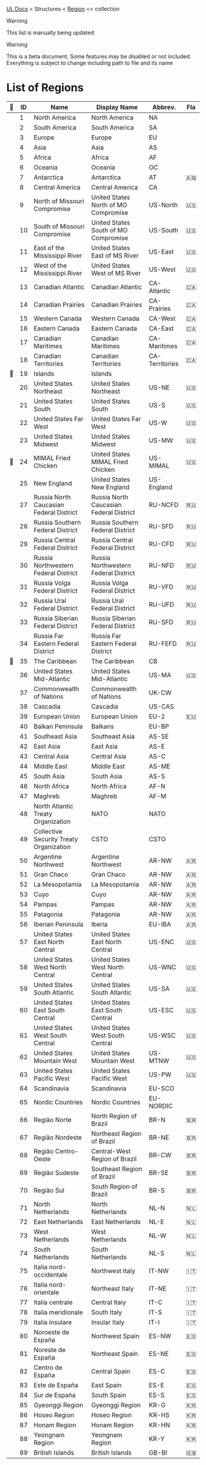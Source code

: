 [UL Docs](../_.md) < Structures < [Region](../structures/region.md) << collection

> [!WARNING]
> This list is manually being updated

> [!WARNING]
> This is a beta document. Some features may be disabled or not included. Everything is subject to change including path to file and its name

# List of Regions

<!-- PROGRAM: INSERT TABLE REGISTRY (featured: 📌, id: ID, name: Name, nameDisplay: Display Name, abbrev: Abbrev., flag: Flag) -->
| 📌 | ID | Name | Display Name | Abbrev. | Fla |
|  -  |  -  |  -  |  -  |  -  |  -  |
|  | 1 | North America | North America | NA |   |
|  | 2 | South America | South America | SA |   |
|  | 3 | Europe | Europe | EU |   |
|  | 4 | Asia | Asia | AS |   |
|  | 5 | Africa | Africa | AF |   |
|  | 6 | Oceania | Oceania | OC |   |
|  | 7 | Antarctica | Antarctica | AT | 🇦🇶 |
|  | 8 | Central America | Central America | CA |   |
|  | 9 | North of Missouri Compromise | United States North of MO Compromise | US-North | 🇺🇸 |
|  | 10 | South of Missouri Compromise | United States South of MO Compromise | US-South | 🇺🇸 |
|  | 11 | East of the Mississippi River | United States East of MS River | US-East | 🇺🇸 |
|  | 12 | West of the Mississippi River | United States West of MS River | US-West | 🇺🇸 |
|  | 13 | Canadian Atlantic | Canadian Atlantic | CA-Atlantic | 🇨🇦 |
|  | 14 | Canadian Prairies | Canadian Prairies | CA-Prairies | 🇨🇦 |
|  | 15 | Western Canada | Western Canada | CA-West | 🇨🇦 |
|  | 16 | Eastern Canada | Eastern Canada | CA-East | 🇨🇦 |
|  | 17 | Canadian Maritimes | Canadian Maritimes | CA-Maritimes | 🇨🇦 |
|  | 18 | Canadian Territories | Canadian Territories | CA-Territories | 🇨🇦 |
| 📌 | 19 | Islands | Islands |   |   |
|  | 20 | United States Northeast | United States Northeast | US-NE | 🇺🇸 |
|  | 21 | United States South | United States South | US-S | 🇺🇸 |
|  | 22 | United States Far West | United States Far West | US-W | 🇺🇸 |
|  | 23 | United States Midwest | United States Midwest | US-MW | 🇺🇸 |
| 📌 | 24 | MIMAL Fried Chicken | United States MIMAL Fried Chicken | US-MIMAL | 🇺🇸 |
|  | 25 | New England | United States New England | US-England |   |
|  | 27 | Russia North Caucasian Federal District | Russia North Caucasian Federal District | RU-NCFD | 🇷🇺 |
|  | 28 | Russia Southern Federal District | Russia Southern Federal District | RU-SFD | 🇷🇺 |
|  | 29 | Russia Central Federal District | Russia Central Federal District | RU-CFD | 🇷🇺 |
|  | 30 | Russia Northwestern Federal District | Russia Northwestern Federal District | RU-NFD | 🇷🇺 |
|  | 31 | Russia Volga Federal District | Russia Volga Federal District | RU-VFD | 🇷🇺 |
|  | 32 | Russia Ural Federal District | Russia Ural Federal District | RU-UFD | 🇷🇺 |
|  | 33 | Russia Siberian Federal District | Russia Siberian Federal District | RU-SFD | 🇷🇺 |
|  | 34 | Russia Far Eastern Federal District | Russia Far Eastern Federal District | RU-FEFD | 🇷🇺 |
| 📌 | 35 | The Caribbean | The Caribbean | CB |   |
|  | 36 | United States Mid-Atlantic | United States Mid-Atlantic | US-MA | 🇺🇸 |
|  | 37 | Commonwealth of Nations | Commonwealth of Nations | UK-CW |   |
|  | 38 | Cascadia | Cascadia | US-CAS |   |
|  | 39 | European Union | European Union | EU-2 | 🇪🇺 |
|  | 40 | Balkan Peninsula | Balkans | EU-BP |   |
|  | 41 | Southeast Asia | Southeast Asia | AS-SE |   |
|  | 42 | East Asia | East Asia | AS-E |   |
|  | 43 | Central Asia | Central Asia | AS-C |   |
|  | 44 | Middle East | Middle East | AS-ME |   |
|  | 45 | South Asia | South Asia | AS-S |   |
|  | 46 | North Africa | North Africa | AF-N |   |
|  | 47 | Maghreb | Maghreb | AF-M |   |
|  | 48 | North Atlantic Treaty Organization | NATO | NATO |   |
|  | 49 | Collective Security Treaty Organization | CSTO | CSTO |   |
|  | 50 | Argentine Northwest | Argentine Northwest | AR-NW | 🇦🇷 |
|  | 51 | Gran Chaco | Gran Chaco | AR-NW | 🇦🇷 |
|  | 52 | La Mesopotamia | La Mesopotamia | AR-NW | 🇦🇷 |
|  | 53 | Cuyo | Cuyo | AR-NW | 🇦🇷 |
|  | 54 | Pampas | Pampas | AR-NW | 🇦🇷 |
|  | 55 | Patagonia | Patagonia | AR-NW | 🇦🇷 |
|  | 56 | Iberian Peninsula | Iberia | EU-IBA | 🇦🇷 |
|  | 57 | United States East North Central | United States East North Central | US-ENC | 🇺🇸 |
|  | 58 | United States West North Central | United States West North Central | US-WNC | 🇺🇸 |
|  | 59 | United States South Atlantic | United States South Atlantic | US-SA | 🇺🇸 |
|  | 60 | United States East South Central | United States East South Central | US-ESC | 🇺🇸 |
|  | 61 | United States West South Central | United States West South Central | US-WSC | 🇺🇸 |
|  | 62 | United States Mountain West | United States Mountain West | US-MTNW | 🇺🇸 |
|  | 63 | United States Pacific West | United States Pacific West | US-PW | 🇺🇸 |
|  | 64 | Scandinavia | Scandinavia | EU-SCO |   |
|  | 65 | Nordic Countries | Nordic Countries | EU-NORDIC |   |
|  | 66 | Região Norte | North Region of Brazil | BR-N | 🇧🇷 |
|  | 67 | Região Nordeste | Northeast Region of Brazil | BR-NE | 🇧🇷 |
|  | 68 | Região Centro-Oeste | Central-West Region of Brazil | BR-CW | 🇧🇷 |
|  | 69 | Região Sudeste | Southeast Region of Brazil | BR-SE | 🇧🇷 |
|  | 70 | Região Sul | South Region of Brazil | BR-S | 🇧🇷 |
|  | 71 | North Netherlands | North Netherlands | NL-N | 🇳🇱 |
|  | 72 | East Netherlands | East Netherlands | NL-E | 🇳🇱 |
|  | 73 | West Netherlands | West Netherlands | NL-W | 🇳🇱 |
|  | 74 | South Netherlands | South Netherlands | NL-S | 🇳🇱 |
|  | 75 | Italia nord-occidentale | Northwest Italy | IT-NW | 🇮🇹 |
|  | 76 | Italia nord-orientale | Northeast Italy | IT-NE | 🇮🇹 |
|  | 77 | Italia centrale | Central Italy | IT-C | 🇮🇹 |
|  | 78 | Italia meridionale | South Italy | IT-S | 🇮🇹 |
|  | 79 | Italia insulare | Insular Italy | IT-I | 🇮🇹 |
|  | 80 | Noroeste de España | Northwest Spain | ES-NW | 🇪🇸 |
|  | 81 | Noreste de España | Northeast Spain | ES-NE | 🇪🇸 |
|  | 82 | Centro de España | Central Spain | ES-C | 🇪🇸 |
|  | 83 | Este de España | East Spain | ES-E | 🇪🇸 |
|  | 84 | Sur de España | South Spain | ES-S | 🇪🇸 |
|  | 85 | Gyeonggi Region | Gyeonggi Region | KR-G | 🇰🇷 |
|  | 86 | Hoseo Region | Hoseo Region | KR-HS | 🇰🇷 |
|  | 87 | Honam Region | Honam Region | KR-HN | 🇰🇷 |
|  | 88 | Yeongnam Region | Yeongnam Region | KR-Y | 🇰🇷 |
|  | 89 | British Islands | British Islands | GB-BI | 🇬🇧 |
